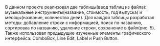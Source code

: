 В данном проекте реализовал две таблицы(ввод таблиц из файла): музыкальные инструменты(название, стоимость, год выпуска) и месяцы(название, количество дней). Для каждой таблицы разработал методы: добавление строки с информацией, поиск по названию, сортировка по названию, удаление строки, сохранение в файл(рис. 5). Также использовал предыдущие изученные элементы графического интерфейса: ComboBox, Line Edit, Label и Push Button.
